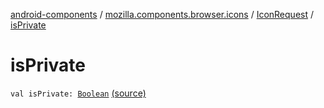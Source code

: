 [android-components](../../index.md) / [mozilla.components.browser.icons](../index.md) / [IconRequest](index.md) / [isPrivate](./is-private.md)

# isPrivate

`val isPrivate: `[`Boolean`](https://kotlinlang.org/api/latest/jvm/stdlib/kotlin/-boolean/index.html) [(source)](https://github.com/mozilla-mobile/android-components/blob/master/components/browser/icons/src/main/java/mozilla/components/browser/icons/IconRequest.kt#L24)